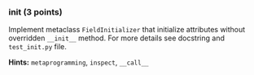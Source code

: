 ### init (3 points)

Implement metaclass `FieldInitializer` that initialize attributes without overridden `__init__` method.
For more details see docstring and `test_init.py` file.

**Hints:** `metaprogramming`, `inspect`, `__call__`
